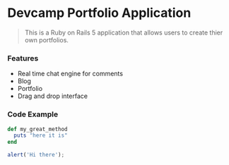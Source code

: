 # Devcamp Portfolio Application

> This is a Ruby on Rails 5 application that allows users to create thier own portfolios.

### Features

- Real time chat engine for comments
- Blog
- Portfolio
- Drag and drop interface

### Code Example

```ruby
def my_great_method
  puts "here it is"
end 
```

```javascript
alert('Hi there');
```	  

